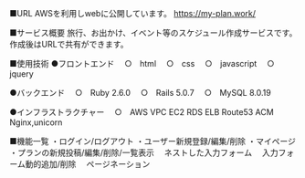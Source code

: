■URL
AWSを利用しwebに公開しています。
https://my-plan.work/

■サービス概要
旅行、お出かけ、イベント等のスケジュール作成サービスです。
作成後はURLで共有ができます。


■使用技術
●フロントエンド
　○　html
　○　css
　○　javascript
　○　jquery

●バックエンド
　○　Ruby 2.6.0
　○　Rails 5.0.7
　○　MySQL 8.0.19

●インフラストラクチャー
　○　AWS
		VPC
		EC2
		RDS
		ELB
		Route53
		ACM
		Nginx,unicorn

■機能一覧
・ログイン/ログアウト
・ユーザー新規登録/編集/削除
・マイページ
・プランの新規投稿/編集/削除/一覧表示
　ネストした入力フォーム
　入力フォーム動的追加/削除
　ページネーション
